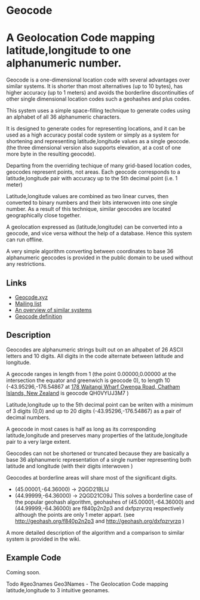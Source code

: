 # Geocode
A Geolocation Code mapping latitude,longitude to one alphanumeric number.
==================

Geocode is a one-dimensional location code with several advantages over similar systems. It is shorter than most alternatives (up to 10 bytes), has higher accuracy (up to 1 meters) and avoids the borderline discontinuities of other single dimensional location codes such a geohashes and plus codes. 

This system uses a simple space-filling technique to generate codes using an alphabet of all 36 alphanumeric characters.

It is designed to generate codes for representing locations, and it can be used as a high accuracy postal code system or simply as a system for shortening and representing latitude,longitude values as a single geocode. (the three dimensional version also supports elevation, at a cost of one more byte in the resulting geocode).

Departing from the overriding techique of many grid-based location codes, geocodes represent points, not areas. Each geocode corresponds to a latitude,longitude pair with accuracy up to the 5th decimal point (i.e. 1 meter)

Latitude,longitude values are combined as two linear curves, then converted to binary numbers and their bits interwoven into one single number. As a result of this technique, similar geocodes are located geographically close together.

A geolocation expressed as (latitude,longitude) can be converted into a geocode, and vice versa without the help of a database. Hence this system can run offline.

A very simple algorithm converting between coordinates to base 36 alphanumeric geocodes is provided in the public domain to be used without any restrictions.


Links
-----
 * [Geocode.xyz](https://geocode.xyz/)
 * [Mailing list](https://groups.google.com/forum/#!forum/geocode)
 * [An overview of similar systems](https://groups.google.com/forum/#!forum/geocode)
 * [Geocode definition](https://github.com/geocode/geocode_definition.adoc)

Description
-----------
Geocodes are alphanumeric strings built out on an alhpabet of 26 ASCII letters and 10 digits. All digits in the code alternate between latitude and longitude. 

A geocode ranges in length from 1 (the point 0.00000,0.00000 at the intersection the equator and greenwich is geocode 0), to length 10 (-43.95296,-176.54867 at [178 Waitangi Wharf Owenga Road, Chatham Islands, New Zealand](https://geocode.xyz/178%20Waitangi%20Wharf%20Owenga%20Road,%20Chatham%20Islands,%20Ch%20%20New%20Zealand) is geocode QH0VYUJ3M7 )

Latitude,longitude up to the 5th decimal point can be writen with a minimum of 3 digits (0,0) and up to 20 digits (-43.95296,-176.54867) as a pair of decimal numbers.

A geocode in most cases is half as long as its corresponding latitude,longitude and preserves many properties of the latitude,longitude pair to a very large extent. 

Geocodes can not be shortened or truncated because they are basically a base 36 alphanumeric representation of a single number representing both latitude and longitude (with their digits interwoven )

Geocodes at borderline areas will share most of the significant digits.
   * (45.00001,-64.36000) -> 2QGD21BLIJ
   * (44.99999,-64.36000) -> 2QGD21C09J
This solves a borderline case of the popular geohash algorithm, geohashes of (45.00001,-64.36000) and (44.99999,-64.36000) are f840p2n2p3 and dxfpzryrzq respectively although the points are only 1 meter appart. (see http://geohash.org/f840p2n2p3  and http://geohash.org/dxfpzryrzq )
   
A more detailed description of the algorithm and a comparison to similar system is provided in the wiki.

Example Code
------------
Coming soon.


Todo
#geo3names
Geo3Names - The Geolocation Code mapping latitude,longitude to 3 intuitive geonames.

